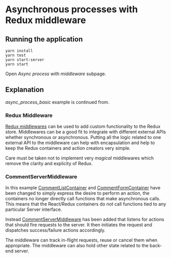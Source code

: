 # Asynchronous processes with Redux middleware

## Running the application

```
yarn install
yarn test
yarn start:server
yarn start
```

Open _Async process with middleware_ subpage.

## Explanation

_async_process_basic_ example is continued from.

### Redux Middleware

[Redux middlewares](https://redux.js.org/api-reference/applymiddleware) can be
used to add custom functionality to the Redux store. Middlewares can be a good
fit to integrate with different external APIs whether synchronous or
asynchronous. Putting all the logic related to one external API to the
middleware can help with encapsulation and help to keep the Redux containers
and action creators very simple.

Care must be taken not to implement very _magical_ middlewares which remove the
clarity and explicity of Redux.

### CommentServerMiddleware

In this example
[CommentListContainer](https://github.com/urmastalimaa/interactive-frontend-development/lecture_5/src/containers/CommentListContainer.js)
and
[CommentFormContainer](https://github.com/urmastalimaa/interactive-frontend-development/lecture_5/src/containers/CommentFormContainer.js)
have been changed to simply express the desire to perform an action, the
containers no longer directly call functions that make asynchronous calls. This
means that the React/Redux containers do not call functions tied to any
particular Server interface.

Instead
[CommentServerMiddleware](https://github.com/urmastalimaa/interactive-frontend-development/lecture_5/src/middlewares/CommentServerMiddleware.js)
has been added that listens for actions that should fire requests to the
server. It then initiates the request and dispatches success/failure actions
accordingly.

The middleware can track in-flight requests, reuse or cancel them when
appropriate. The middleware can also hold other state related to the back-end
server.
